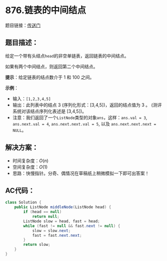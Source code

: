 # 876.链表的中间结点
题目链接：[传送门](https://leetcode-cn.com/problems/middle-of-the-linked-list/)

## 题目描述：
给定一个带有头结点`head`的非空单链表，返回链表的中间结点。

如果有两个中间结点，则返回第二个中间结点。

**提示**：给定链表的结点数介于 $1$ 和 $100$ 之间。

**示例**：
- 输入：`[1,2,3,4,5]`
- 输出：此列表中的结点 3 (序列化形式：[3,4,5])，返回的结点值为 3 。 (测评系统对该结点序列化表述是 [3,4,5])。
- 注意：我们返回了一个`ListNode`类型的对象`ans`，这样：`ans.val = 3`, `ans.next.val = 4`, `ans.next.next.val = 5`, 以及 `ans.next.next.next = NULL`。

## 解决方案：
- 时间复杂度：$O(n)$
- 空间复杂度：$O(1)$
- 思路：快慢指针。分奇、偶情况在草稿纸上稍微模拟一下即可出答案！

## AC代码：
```java
class Solution {
	public ListNode middleNode(ListNode head) {
		if (head == null)
			return null;
		ListNode slow = head, fast = head;
		while (fast != null && fast.next != null) {
			slow = slow.next;
			fast = fast.next.next;
		}
		return slow;
	}
}
```